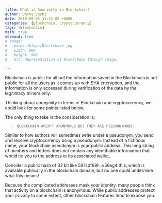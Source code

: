 ```yaml
---
title: What is Anonimity in Blockchain?
author: Dhruv Doshi
date: 2019-09-05 11:33:00 +0800
categories: [Blockchain, Cryptocurrency]
tags: [Blockchain]
math: true
mermaid: true
# image:
#   path: /blogs/Blockchain.jpg
#   width: 800
#   height: 500
#   alt: Representation of Blockchain through Image.
  
---
```


Blockchain is public for all but the information saved in the Blockchain is not public for all the users as it comes up with SHA encryption, and the information is only accessed during verification of the data by the legitimacy miners only.

Thinking about anonymity in terms of Blockchain and cryptocurrency, we could look for some points listed below.

The only thing to take in the consideration is,
> `BLOCKCHAIN AREN"T ANONYMOUS BUT THEY ARE PSEDUONYMOUS! `

Similar to how authors will sometimes write under a pseudonym, you send and receive cryptocurrency using a pseudonym. Instead of a fictitious name, your blockchain pseudonym is your public address. This long string of numbers and letters does not contain any identifiable information that would tie you to the address or its associated wallet.

Consider a public hash of 32 bit like 567sdf89h..v56eg4 this, which is available publically in the blockchain domain, but no one could undermine what this means!


Because the complicated addresses mask your identity, many people think that activity on a blockchain is anonymous. While public addresses protect your privacy to some extent, other blockchain features tend to expose you.
